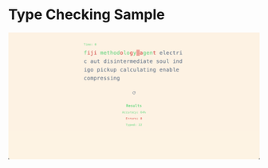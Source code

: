 # Type Checking Sample

<div style="display:flex">
   <img src="./assets/ss.png/" style="flex:1">
</div>